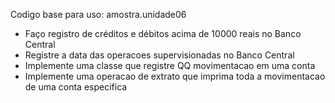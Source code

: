 Codigo base para uso: amostra.unidade06

* Faço registro de créditos e débitos acima de 10000 reais no Banco Central
* Registre a data das operacoes supervisionadas no Banco Central
* Implemente uma classe que registre QQ movimentacao em uma conta
* Implemente uma operacao de extrato que imprima toda a movimentacao de uma conta especifica
   
 